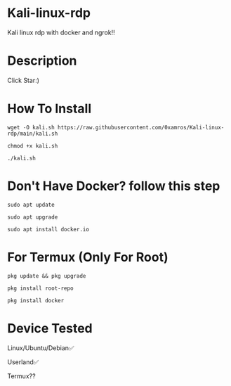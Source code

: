 # Kali-linux-rdp
Kali linux rdp with docker and ngrok!!

# Description 
Click Star:)
# How To Install

<pre><code>wget -O kali.sh https://raw.githubusercontent.com/0xamros/Kali-linux-rdp/main/kali.sh</code></pre>

<pre><code>chmod +x kali.sh</code></pre>

<pre><code>./kali.sh</code></pre>

# Don't Have Docker? follow this step

<pre><code>sudo apt update</code></pre>

<pre><code>sudo apt upgrade</code></pre>

<pre><code>sudo apt install docker.io</code></pre>

# For Termux (Only For Root)

<pre><code>pkg update && pkg upgrade</code></pre>

<pre><code>pkg install root-repo</code></pre>

<pre><code>pkg install docker</code></pre>

# Device Tested

Linux/Ubuntu/Debian✅

Userland✅

Termux??
